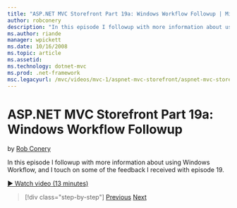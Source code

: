 ```yaml
---
title: "ASP.NET MVC Storefront Part 19a: Windows Workflow Followup | Microsoft Docs"
author: robconery
description: "In this episode I followup with more information about using Windows Workflow, and I touch on some of the feedback I received with episode 19."
ms.author: riande
manager: wpickett
ms.date: 10/16/2008
ms.topic: article
ms.assetid: 
ms.technology: dotnet-mvc
ms.prod: .net-framework
msc.legacyurl: /mvc/videos/mvc-1/aspnet-mvc-storefront/aspnet-mvc-storefront-part-19a-windows-workflow-followup
---
```

ASP.NET MVC Storefront Part 19a: Windows Workflow Followup
====================
by [Rob Conery](https://github.com/robconery)

In this episode I followup with more information about using Windows Workflow, and I touch on some of the feedback I received with episode 19.

[&#9654; Watch video (13 minutes)](https://channel9.msdn.com/Blogs/ASP-NET-Site-Videos/aspnet-mvc-storefront-part-19a-windows-workflow-followup)

>[!div class="step-by-step"]
[Previous](aspnet-mvc-mvc-storefront-part-19-processing-orders-with-windows-workflow.md)
[Next](aspnet-mvc-storefront-part-20-logging.md)